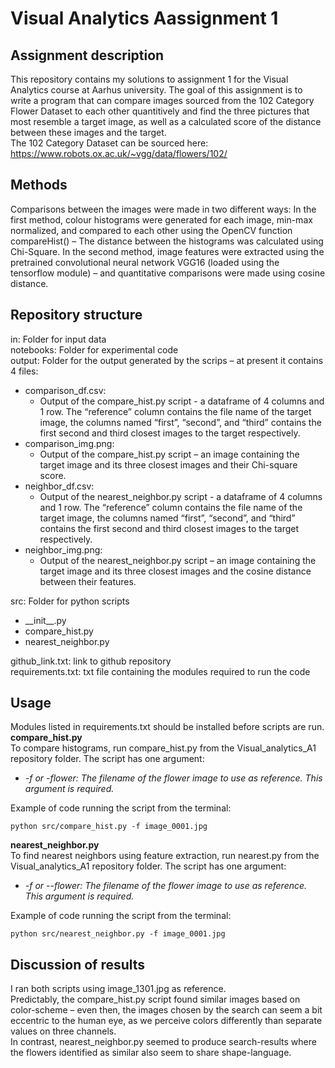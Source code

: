 # Visual Analytics Aassignment 1
## Assignment description
This repository contains my solutions to assignment 1 for the Visual Analytics course at Aarhus university. The goal of this assignment is to write a program that can compare images sourced from the 102 Category Flower Dataset to each other quantitively and find the three pictures that most resemble a target image, as well as a calculated score of the distance between these images and the target.    
The 102 Category Dataset can be sourced here:     
https://www.robots.ox.ac.uk/~vgg/data/flowers/102/

## Methods 
Comparisons between the images were made in two different ways: 
In the first method, colour histograms were generated for each image, min-max normalized, and compared to each other using the OpenCV function compareHist() – The distance between the histograms was calculated using Chi-Square.
In the second method, image features were extracted using the pretrained convolutional neural network VGG16 (loaded using the tensorflow module) – and quantitative comparisons were made using cosine distance. 

## Repository structure 
in: Folder for input data   
notebooks: Folder for experimental code   
output: Folder for the output generated by the scrips – at present it contains 4 files: 
-	comparison_df.csv:
    -	Output of the compare_hist.py script - a dataframe of 4 columns and 1 row. The “reference” column contains the file name of the target image, the columns named “first”, “second”, and “third” contains the first second and third closest images to the target respectively. 
-	comparison_img.png: 
    -	Output of the compare_hist.py script – an image containing the target image and its three closest images and their Chi-square score. 
-	neighbor_df.csv: 
    -	Output of the nearest_neighbor.py script - a dataframe of 4 columns and 1 row. The “reference” column contains the file name of the target image, the columns named “first”, “second”, and “third” contains the first second and third closest images to the target respectively.
-	neighbor_img.png: 
    -	Output of the nearest_neighbor.py script – an image containing the target image and its three closest images and the cosine distance between their features.  

src: Folder for python scripts
-	\_\_init__.py
-	compare_hist.py 
-	nearest_neighbor.py

github_link.txt: link to github repository    
requirements.txt: txt file containing the modules required to run the code

## Usage 
Modules listed in requirements.txt should be installed before scripts are run.     
__compare_hist.py__    
To compare histograms, run compare_hist.py from the Visual_analytics_A1 repository folder. The script has one argument:     
- _-f or -flower: The filename of the flower image to use as reference. This argument is required._    

Example of code running the script from the terminal:     
```
python src/compare_hist.py -f image_0001.jpg
```
__nearest_neighbor.py__    
To find nearest neighbors using feature extraction, run nearest.py from the Visual_analytics_A1 repository folder. The script has one argument:     
- _-f or --flower: The filename of the flower image to use as reference. This argument is required._     

Example of code running the script from the terminal:     
```
python src/nearest_neighbor.py -f image_0001.jpg
```

## Discussion of results
I ran both scripts using image_1301.jpg as reference.     
Predictably, the compare_hist.py script found similar images based on color-scheme – even then, the images chosen by the search can seem a bit eccentric to the human eye, as we perceive colors differently than separate values on three channels.    
In contrast, nearest_neighbor.py seemed to produce search-results where the flowers identified as similar also seem to share shape-language. 

